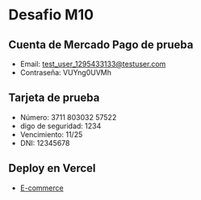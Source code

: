 # Desafio M10

## Cuenta de Mercado Pago de prueba

- Email: test_user_1295433133@testuser.com
- Contraseña: VUYng0UVMh

## Tarjeta de prueba

- Número: 3711 803032 57522
- digo de seguridad: 1234
- Vencimiento: 11/25
- DNI: 12345678

## Deploy en Vercel

- [E-commerce](https://desafio-m10-weld.vercel.app/)
